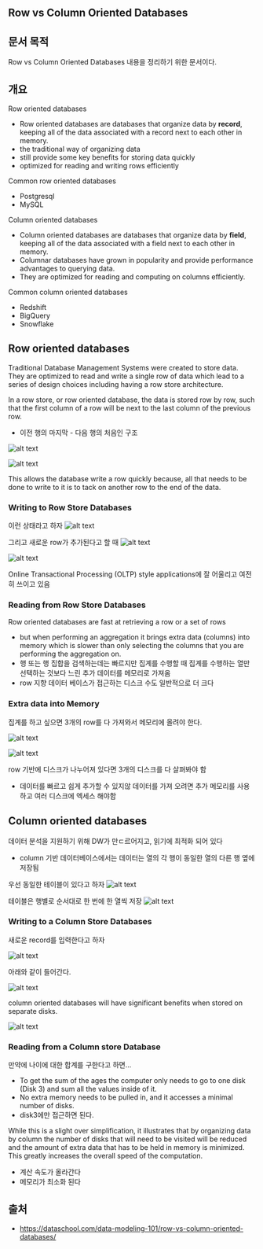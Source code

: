 Row vs Column Oriented Databases
----

## 문서 목적
Row vs Column Oriented Databases 내용을 정리하기 위한 문서이다.


## 개요
Row oriented databases
- Row oriented databases are databases that organize data by **record**, keeping all of the data associated with a record next to each other in memory.
- the traditional way of organizing data
- still provide some key benefits for storing data quickly
- optimized for reading and writing rows efficiently

Common row oriented databases
- Postgresql
- MySQL


Column oriented databases
- Column oriented databases are databases that organize data by **field**, keeping all of the data associated with a field next to each other in memory.
- Columnar databases have grown in popularity and provide performance advantages to querying data.
- They are optimized for reading and computing on columns efficiently.

Common column oriented databases
- Redshift
- BigQuery
- Snowflake

## Row oriented databases
Traditional Database Management Systems were created to store data. They are optimized to read and write a single row of data which lead to a series of design choices including having a row store architecture.

In a row store, or row oriented database, the data is stored row by row, such that the first column of a row will be next to the last column of the previous row.
- 이전 행의 마지막 - 다음 행의 처음인 구조

![alt text](https://dataschool.com/assets/images/data-modeling-101/row_vs_col_databases/modeling1.png)



![alt text](https://dataschool.com/assets/images/data-modeling-101/row_vs_col_databases/modeling2.png)


This allows the database write a row quickly because, all that needs to be done to write to it is to tack on another row to the end of the data.


### Writing to Row Store Databases

이런 상태라고 하자
![alt text](https://dataschool.com/assets/images/data-modeling-101/row_vs_col_databases/modeling3.png)

그리고 새로운 row가 추가된다고 할 때
![alt text](https://dataschool.com/assets/images/data-modeling-101/row_vs_col_databases/modeling4.png)

![alt text](https://dataschool.com/assets/images/data-modeling-101/row_vs_col_databases/modeling5.png)

Online Transactional Processing (OLTP) style applications에 잘 어울리고 여전히 쓰이고 있음


### Reading from Row Store Databases
Row oriented databases are fast at retrieving a row or a set of rows
- but when performing an aggregation it brings extra data (columns) into memory which is slower than only selecting the columns that you are performing the aggregation on.
- 행 또는 행 집합을 검색하는데는 빠르지만 집계를 수행할 때 집계를 수행하는 열만 선택하는 것보다 느린 추가 데이터를 메모리로 가져옴
- row 지향 데이터 베이스가 접근하는 디스크 수도 일반적으로 더 크다


### Extra data into Memory
집계를 하고 싶으면 3개의 row를 다 가져와서 메모리에 올려야 한다.

![alt text](https://dataschool.com/assets/images/data-modeling-101/row_vs_col_databases/modeling6.png)

![alt text](https://dataschool.com/assets/images/data-modeling-101/row_vs_col_databases/modeling7.png)

row 기반에 디스크가 나누어져 있다면 3개의 디스크를 다 살펴봐야 함
- 데이터를 빠르고 쉽게 추가할 수 있지않 데이터를 가져 오려면 추가 메모리를 사용하고 여러 디스크에 엑세스 해야함


## Column oriented databases
데이터 분석을 지원하기 위해 DW가 만ㄷ르어지고, 읽기에 최적화 되어 있다
- column 기반 데이터베이스에서는 데이터는 열의 각 행이 동일한 열의 다른 행 옆에 저장됨

우선 동일한 테이블이 있다고 하자
![alt text](https://dataschool.com/assets/images/data-modeling-101/row_vs_col_databases/modeling8.png)

테이블은 행별로 순서대로 한 번에 한 열씩 저장
![alt text](https://dataschool.com/assets/images/data-modeling-101/row_vs_col_databases/modeling9.png)

### Writing to a Column Store Databases
새로운 record를 입력한다고 하자

![alt text](https://dataschool.com/assets/images/data-modeling-101/row_vs_col_databases/modeling10.png)

아래와 같이 들어간다.

![alt text](https://dataschool.com/assets/images/data-modeling-101/row_vs_col_databases/modeling11.png)

column oriented databases will have significant benefits when stored on separate disks.

![alt text](https://dataschool.com/assets/images/data-modeling-101/row_vs_col_databases/modeling12.png)

### Reading from a Column store Database
만약에 나이에 대한 합계를 구한다고 하면...
- To get the sum of the ages the computer only needs to go to one disk (Disk 3) and sum all the values inside of it. 
- No extra memory needs to be pulled in, and it accesses a minimal number of disks.
- disk3에만 접근하면 된다.

While this is a slight over simplification, it illustrates that by organizing data by column the number of disks that will need to be visited will be reduced and the amount of extra data that has to be held in memory is minimized. This greatly increases the overall speed of the computation.
- 계산 속도가 올라간다
- 메모리가 최소화 된다

## 출처
- https://dataschool.com/data-modeling-101/row-vs-column-oriented-databases/

